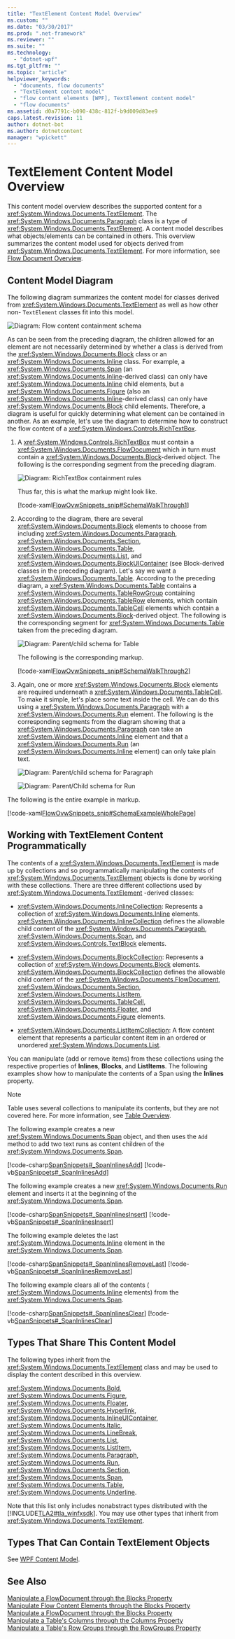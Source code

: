 ```yaml
---
title: "TextElement Content Model Overview"
ms.custom: ""
ms.date: "03/30/2017"
ms.prod: ".net-framework"
ms.reviewer: ""
ms.suite: ""
ms.technology: 
  - "dotnet-wpf"
ms.tgt_pltfrm: ""
ms.topic: "article"
helpviewer_keywords: 
  - "documents, flow documents"
  - "TextElement content model"
  - "flow content elements [WPF], TextElement content model"
  - "flow documents"
ms.assetid: d0a7791c-b090-438c-812f-b9d009d83ee9
caps.latest.revision: 11
author: dotnet-bot
ms.author: dotnetcontent
manager: "wpickett"
---
```

# TextElement Content Model Overview
This content model overview describes the supported content for a              <xref:System.Windows.Documents.TextElement>. The              <xref:System.Windows.Documents.Paragraph> class is a type of              <xref:System.Windows.Documents.TextElement>. A content model describes what objects/elements can be contained in others. This overview summarizes the content model used for objects derived from              <xref:System.Windows.Documents.TextElement>. For more information, see              [Flow Document Overview](../../../../docs/framework/wpf/advanced/flow-document-overview.md).  
  
  
<a name="text_element_classes"></a>   
## Content Model Diagram  
 The following diagram summarizes the content model for classes derived from                  <xref:System.Windows.Documents.TextElement> as well as how other non-                 `TextElement` classes fit into this model.  
  
 ![Diagram: Flow content containment schema](../../../../docs/framework/wpf/advanced/media/flow-content-schema.png "Flow_Content_Schema")  
  
 As can be seen from the preceding diagram, the children allowed for an element are not necessarily determined by whether a class is derived from the                  <xref:System.Windows.Documents.Block> class or an                  <xref:System.Windows.Documents.Inline> class. For example, a                  <xref:System.Windows.Documents.Span> (an                  <xref:System.Windows.Documents.Inline>-derived class) can only have                  <xref:System.Windows.Documents.Inline> child elements, but a                  <xref:System.Windows.Documents.Figure> (also an                  <xref:System.Windows.Documents.Inline>-derived class) can only have                  <xref:System.Windows.Documents.Block> child elements. Therefore, a diagram is useful for quickly determining what element can be contained in another. As an example, let's use the diagram to determine how to construct the flow content of a                  <xref:System.Windows.Controls.RichTextBox>.  
  
1.  A                          <xref:System.Windows.Controls.RichTextBox> must contain a                          <xref:System.Windows.Documents.FlowDocument> which in turn must contain a                          <xref:System.Windows.Documents.Block>-derived object. The following is the corresponding segment from the preceding diagram.  
  
     ![Diagram: RichTextBox containment rules](../../../../docs/framework/wpf/advanced/media/flow-ovw-schemawalkthrough1.png "Flow_Ovw_SchemaWalkThrough1")  
  
     Thus far, this is what the markup might look like.  
  
     [!code-xaml[FlowOvwSnippets_snip#SchemaWalkThrough1](../../../../samples/snippets/csharp/VS_Snippets_Wpf/FlowOvwSnippets_snip/CS/MiscSnippets.xaml#schemawalkthrough1)]  
  
2.  According to the diagram, there are several                          <xref:System.Windows.Documents.Block> elements to choose from including                          <xref:System.Windows.Documents.Paragraph>,                          <xref:System.Windows.Documents.Section>,                          <xref:System.Windows.Documents.Table>,                          <xref:System.Windows.Documents.List>, and                          <xref:System.Windows.Documents.BlockUIContainer> (see Block-derived classes in the preceding diagram). Let's say we want a                          <xref:System.Windows.Documents.Table>. According to the preceding diagram, a                          <xref:System.Windows.Documents.Table> contains a                          <xref:System.Windows.Documents.TableRowGroup> containing                          <xref:System.Windows.Documents.TableRow> elements, which contain                          <xref:System.Windows.Documents.TableCell> elements which contain a                          <xref:System.Windows.Documents.Block>-derived object. The following is the corresponding segment for                          <xref:System.Windows.Documents.Table> taken from the preceding diagram.  
  
     ![Diagram: Parent&#47;child schema for Table](../../../../docs/framework/wpf/advanced/media/flow-ovw-schemawalkthrough2.png "Flow_Ovw_SchemaWalkThrough2")  
  
     The following is the corresponding markup.  
  
     [!code-xaml[FlowOvwSnippets_snip#SchemaWalkThrough2](../../../../samples/snippets/csharp/VS_Snippets_Wpf/FlowOvwSnippets_snip/CS/MiscSnippets.xaml#schemawalkthrough2)]  
  
3.  Again, one or more                          <xref:System.Windows.Documents.Block> elements are required underneath a                          <xref:System.Windows.Documents.TableCell>. To make it simple, let's place some text inside the cell. We can do this using a                          <xref:System.Windows.Documents.Paragraph> with a                          <xref:System.Windows.Documents.Run> element. The following is the corresponding segments from the diagram showing that a                          <xref:System.Windows.Documents.Paragraph> can take an                          <xref:System.Windows.Documents.Inline> element and that a                          <xref:System.Windows.Documents.Run> (an                          <xref:System.Windows.Documents.Inline> element) can only take plain text.  
  
     ![Diagram: Parent&#47;child schema for Paragraph](../../../../docs/framework/wpf/advanced/media/flow-ovw-schemawalkthrough3.png "Flow_Ovw_SchemaWalkThrough3")  
  
     ![Diagram: Parent&#47;Child schema for Run](../../../../docs/framework/wpf/advanced/media/flow-ovw-schemawalkthrough4.png "Flow_Ovw_SchemaWalkThrough4")  
  
 The following is the entire example in markup.  
  
 [!code-xaml[FlowOvwSnippets_snip#SchemaExampleWholePage](../../../../samples/snippets/csharp/VS_Snippets_Wpf/FlowOvwSnippets_snip/CS/SchemaExample.xaml#schemaexamplewholepage)]  
  
<a name="Using_the_Content_Property"></a>   
## Working with TextElement Content Programmatically  
 The contents of a                  <xref:System.Windows.Documents.TextElement> is made up by collections and so programmatically manipulating the contents of                  <xref:System.Windows.Documents.TextElement> objects is done by working with these collections. There are three different collections used by                  <xref:System.Windows.Documents.TextElement> -derived classes:  
  
-   <xref:System.Windows.Documents.InlineCollection>: Represents a collection of                          <xref:System.Windows.Documents.Inline> elements.                          <xref:System.Windows.Documents.InlineCollection> defines the allowable child content of the                          <xref:System.Windows.Documents.Paragraph>,                          <xref:System.Windows.Documents.Span>, and                          <xref:System.Windows.Controls.TextBlock> elements.  
  
-   <xref:System.Windows.Documents.BlockCollection>: Represents a collection of                          <xref:System.Windows.Documents.Block> elements.                          <xref:System.Windows.Documents.BlockCollection> defines the allowable child content of the                          <xref:System.Windows.Documents.FlowDocument>,                          <xref:System.Windows.Documents.Section>,                          <xref:System.Windows.Documents.ListItem>,                          <xref:System.Windows.Documents.TableCell>,                          <xref:System.Windows.Documents.Floater>, and                          <xref:System.Windows.Documents.Figure> elements.  
  
-   <xref:System.Windows.Documents.ListItemCollection>: A flow content element that represents a particular content item in an ordered or unordered                          <xref:System.Windows.Documents.List>.  
  
 You can manipulate (add or remove items) from these collections using the respective properties of                  **Inlines**,                  **Blocks**, and                  **ListItems**. The following examples show how to manipulate the contents of a Span using the                  **Inlines** property.  
  
> [!NOTE]
>  Table uses several collections to manipulate its contents, but they are not covered here. For more information, see                      [Table Overview](../../../../docs/framework/wpf/advanced/table-overview.md).  
  
 The following example creates a new                  <xref:System.Windows.Documents.Span> object, and then uses the                  `Add` method to add two text runs as content children of the                  <xref:System.Windows.Documents.Span>.  
  
 [!code-csharp[SpanSnippets#_SpanInlinesAdd](../../../../samples/snippets/csharp/VS_Snippets_Wpf/SpanSnippets/CSharp/Window1.xaml.cs#_spaninlinesadd)]
 [!code-vb[SpanSnippets#_SpanInlinesAdd](../../../../samples/snippets/visualbasic/VS_Snippets_Wpf/SpanSnippets/visualbasic/window1.xaml.vb#_spaninlinesadd)]  
  
 The following example creates a new                  <xref:System.Windows.Documents.Run> element and inserts it at the beginning of the                  <xref:System.Windows.Documents.Span>.  
  
 [!code-csharp[SpanSnippets#_SpanInlinesInsert](../../../../samples/snippets/csharp/VS_Snippets_Wpf/SpanSnippets/CSharp/Window1.xaml.cs#_spaninlinesinsert)]
 [!code-vb[SpanSnippets#_SpanInlinesInsert](../../../../samples/snippets/visualbasic/VS_Snippets_Wpf/SpanSnippets/visualbasic/window1.xaml.vb#_spaninlinesinsert)]  
  
 The following example deletes the last                  <xref:System.Windows.Documents.Inline> element in the                  <xref:System.Windows.Documents.Span>.  
  
 [!code-csharp[SpanSnippets#_SpanInlinesRemoveLast](../../../../samples/snippets/csharp/VS_Snippets_Wpf/SpanSnippets/CSharp/Window1.xaml.cs#_spaninlinesremovelast)]
 [!code-vb[SpanSnippets#_SpanInlinesRemoveLast](../../../../samples/snippets/visualbasic/VS_Snippets_Wpf/SpanSnippets/visualbasic/window1.xaml.vb#_spaninlinesremovelast)]  
  
 The following example clears all of the contents (                 <xref:System.Windows.Documents.Inline> elements) from the                  <xref:System.Windows.Documents.Span>.  
  
 [!code-csharp[SpanSnippets#_SpanInlinesClear](../../../../samples/snippets/csharp/VS_Snippets_Wpf/SpanSnippets/CSharp/Window1.xaml.cs#_spaninlinesclear)]
 [!code-vb[SpanSnippets#_SpanInlinesClear](../../../../samples/snippets/visualbasic/VS_Snippets_Wpf/SpanSnippets/visualbasic/window1.xaml.vb#_spaninlinesclear)]  
  
<a name="Types_that_Share_this_Content_Model"></a>   
## Types That Share This Content Model  
 The following types inherit from the                  <xref:System.Windows.Documents.TextElement> class and may be used to display the content described in this overview.  
  
 <xref:System.Windows.Documents.Bold>,                  <xref:System.Windows.Documents.Figure>,                  <xref:System.Windows.Documents.Floater>,                  <xref:System.Windows.Documents.Hyperlink>,                  <xref:System.Windows.Documents.InlineUIContainer>,                  <xref:System.Windows.Documents.Italic>,                  <xref:System.Windows.Documents.LineBreak>,                  <xref:System.Windows.Documents.List>,                  <xref:System.Windows.Documents.ListItem>,                  <xref:System.Windows.Documents.Paragraph>,                  <xref:System.Windows.Documents.Run>,                  <xref:System.Windows.Documents.Section>,                  <xref:System.Windows.Documents.Span>,                  <xref:System.Windows.Documents.Table>,                  <xref:System.Windows.Documents.Underline>.  
  
 Note that this list only includes nonabstract types distributed with the                  [!INCLUDE[TLA2#tla_winfxsdk](../../../../includes/tla2sharptla-winfxsdk-md.md)]. You may use other types that inherit from                  <xref:System.Windows.Documents.TextElement>.  
  
<a name="Types_that_Can_Contain_ContentControl_Objects"></a>   
## Types That Can Contain TextElement Objects  
 See                  [WPF Content Model](../../../../docs/framework/wpf/controls/wpf-content-model.md).  
  
## See Also  
 [Manipulate a FlowDocument through the Blocks Property](../../../../docs/framework/wpf/advanced/how-to-manipulate-a-flowdocument-through-the-blocks-property.md)   
 [Manipulate Flow Content Elements through the Blocks Property](../../../../docs/framework/wpf/advanced/how-to-manipulate-flow-content-elements-through-the-blocks-property.md)   
 [Manipulate a FlowDocument through the Blocks Property](../../../../docs/framework/wpf/advanced/how-to-manipulate-a-flowdocument-through-the-blocks-property.md)   
 [Manipulate a Table's Columns through the Columns Property](../../../../docs/framework/wpf/advanced/how-to-manipulate-table-columns-through-the-columns-property.md)   
 [Manipulate a Table's Row Groups through the RowGroups Property](../../../../docs/framework/wpf/advanced/how-to-manipulate-table-row-groups-through-the-rowgroups-property.md)
